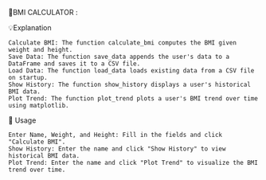 📍BMI CALCULATOR : 

💡Explanation

    Calculate BMI: The function calculate_bmi computes the BMI given weight and height.
    Save Data: The function save_data appends the user's data to a DataFrame and saves it to a CSV file.
    Load Data: The function load_data loads existing data from a CSV file on startup.
    Show History: The function show_history displays a user's historical BMI data.
    Plot Trend: The function plot_trend plots a user's BMI trend over time using matplotlib.

🚀 Usage

    Enter Name, Weight, and Height: Fill in the fields and click "Calculate BMI".
    Show History: Enter the name and click "Show History" to view historical BMI data.
    Plot Trend: Enter the name and click "Plot Trend" to visualize the BMI trend over time.
